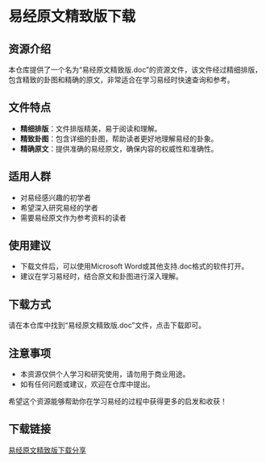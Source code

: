 # 易经原文精致版下载

## 资源介绍

本仓库提供了一个名为“易经原文精致版.doc”的资源文件，该文件经过精细排版，包含精致的卦图和精确的原文，非常适合在学习易经时快速查询和参考。

## 文件特点

- **精细排版**：文件排版精美，易于阅读和理解。
- **精致卦图**：包含详细的卦图，帮助读者更好地理解易经的卦象。
- **精确原文**：提供准确的易经原文，确保内容的权威性和准确性。

## 适用人群

- 对易经感兴趣的初学者
- 希望深入研究易经的学者
- 需要易经原文作为参考资料的读者

## 使用建议

- 下载文件后，可以使用Microsoft Word或其他支持.doc格式的软件打开。
- 建议在学习易经时，结合原文和卦图进行深入理解。

## 下载方式

请在本仓库中找到“易经原文精致版.doc”文件，点击下载即可。

## 注意事项

- 本资源仅供个人学习和研究使用，请勿用于商业用途。
- 如有任何问题或建议，欢迎在仓库中提出。

希望这个资源能够帮助你在学习易经的过程中获得更多的启发和收获！

## 下载链接

[易经原文精致版下载分享](https://pan.quark.cn/s/7b372cc86738)